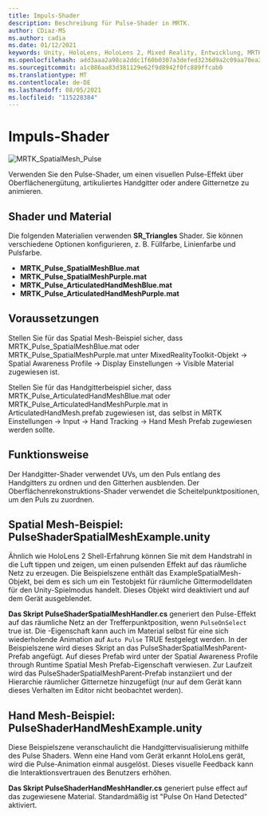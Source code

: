 ```yaml
---
title: Impuls-Shader
description: Beschreibung für Pulse-Shader in MRTK.
author: CDiaz-MS
ms.author: cadia
ms.date: 01/12/2021
keywords: Unity, HoloLens, HoloLens 2, Mixed Reality, Entwicklung, MRTK,
ms.openlocfilehash: add3aaa2a98ca2ddc1f60b0307a3defed3236d9a2c09aa70ea2d12b2d9638eba
ms.sourcegitcommit: a1c086aa83d381129e62f9d8942f0fc889ffcab0
ms.translationtype: MT
ms.contentlocale: de-DE
ms.lasthandoff: 08/05/2021
ms.locfileid: "115228384"
---
```

# <a name="pulse-shader"></a>Impuls-Shader

![MRTK_SpatialMesh_Pulse](https://user-images.githubusercontent.com/13754172/68261851-3489e200-fff6-11e9-9f6c-5574a7dd8db7.gif)

Verwenden Sie den Pulse-Shader, um einen visuellen Pulse-Effekt über Oberflächenergütung, artikuliertes Handgitter oder andere Gitternetze zu animieren.

## <a name="shader-and-material"></a>Shader und Material

Die folgenden Materialien verwenden **SR_Triangles** Shader. Sie können verschiedene Optionen konfigurieren, z. B. Füllfarbe, Linienfarbe und Pulsfarbe.

- **MRTK_Pulse_SpatialMeshBlue.mat** 
- **MRTK_Pulse_SpatialMeshPurple.mat** 
- **MRTK_Pulse_ArticulatedHandMeshBlue.mat** 
- **MRTK_Pulse_ArticulatedHandMeshPurple.mat** 

## <a name="prerequisites"></a>Voraussetzungen

Stellen Sie für das Spatial Mesh-Beispiel sicher, dass MRTK_Pulse_SpatialMeshBlue.mat oder MRTK_Pulse_SpatialMeshPurple.mat unter MixedRealityToolkit-Objekt -> Spatial Awareness Profile -> Display Einstellungen -> Visible Material zugewiesen ist.

Stellen Sie für das Handgitterbeispiel sicher, dass MRTK_Pulse_ArticulatedHandMeshBlue.mat oder MRTK_Pulse_ArticulatedHandMeshPurple.mat in ArticulatedHandMesh.prefab zugewiesen ist, das selbst in MRTK Einstellungen -> Input -> Hand Tracking -> Hand Mesh Prefab zugewiesen werden sollte.

## <a name="how-it-works"></a>Funktionsweise

Der Handgitter-Shader verwendet UVs, um den Puls entlang des Handgitters zu ordnen und den Gitterhen ausblenden. Der Oberflächenrekonstruktions-Shader verwendet die Scheitelpunktpositionen, um den Puls zu zuordnen.

## <a name="spatial-mesh-example---pulseshaderspatialmeshexampleunity"></a>Spatial Mesh-Beispiel: PulseShaderSpatialMeshExample.unity

Ähnlich wie HoloLens 2 Shell-Erfahrung können Sie mit dem Handstrahl in die Luft tippen und zeigen, um einen pulsenden Effekt auf das räumliche Netz zu erzeugen. Die Beispielszene enthält das ExampleSpatialMesh-Objekt, bei dem es sich um ein Testobjekt für räumliche Gittermodelldaten für den Unity-Spielmodus handelt. Dieses Objekt wird deaktiviert und auf dem Gerät ausgeblendet.

**Das Skript PulseShaderSpatialMeshHandler.cs** generiert den Pulse-Effekt auf das räumliche Netz an der Trefferpunktposition, wenn `PulseOnSelect` true ist. Die -Eigenschaft kann auch im Material selbst für eine sich wiederholende Animation auf  `Auto Pulse` TRUE festgelegt werden.  In der Beispielszene wird dieses Skript an das PulseShaderSpatialMeshParent-Prefab angefügt.  Auf dieses Prefab wird unter der Spatial Awareness Profile through Runtime Spatial Mesh Prefab-Eigenschaft verwiesen. Zur Laufzeit wird das PulseShaderSpatialMeshParent-Prefab instanziiert und der Hierarchie räumlicher Gitternetze hinzugefügt (nur auf dem Gerät kann dieses Verhalten im Editor nicht beobachtet werden).

## <a name="hand-mesh-example---pulseshaderhandmeshexampleunity"></a>Hand Mesh-Beispiel: PulseShaderHandMeshExample.unity

Diese Beispielszene veranschaulicht die Handgittervisualisierung mithilfe des Pulse Shaders. Wenn eine Hand vom Gerät erkannt HoloLens gerät, wird die Pulse-Animation einmal ausgelöst. Dieses visuelle Feedback kann die Interaktionsvertrauen des Benutzers erhöhen. 

**Das Skript PulseShaderHandMeshHandler.cs** generiert pulse effect auf das zugewiesene Material. Standardmäßig ist "Pulse On Hand Detected" aktiviert.
